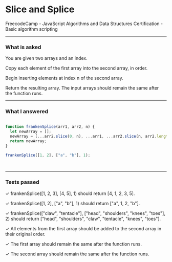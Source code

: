 # Slice and Splice
FreecodeCamp - JavaScript Algorithms and Data Structures Certification - Basic algorithm scripting


---


### What is asked

You are given two arrays and an index.
  
Copy each element of the first array into the second array, in order.
  
Begin inserting elements at index n of the second array.
  
Return the resulting array. The input arrays should remain the same after the function runs.


---


### What I answered

```javascript  
  
function frankenSplice(arr1, arr2, n) {
  let newArray = [];
  newArray = [...arr2.slice(0, n), ...arr1, ...arr2.slice(n, arr2.length)]
  return newArray;
}

frankenSplice([1, 2], ["a", "b"], 1);

  

```

---


### Tests passed

✓ frankenSplice([1, 2, 3], [4, 5], 1) should return [4, 1, 2, 3, 5].

✓ frankenSplice([1, 2], ["a", "b"], 1) should return ["a", 1, 2, "b"].

✓ frankenSplice(["claw", "tentacle"], ["head", "shoulders", "knees", "toes"], 2) should return ["head", "shoulders", "claw", "tentacle", "knees", "toes"].

✓ All elements from the first array should be added to the second array in their original order.

✓ The first array should remain the same after the function runs.

✓ The second array should remain the same after the function runs.
